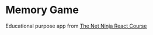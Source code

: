 # Memory Game
Educational purpose app from [The Net Ninja React Course](https://www.youtube.com/channel/UCW5YeuERMmlnqo4oq8vwUpg)
